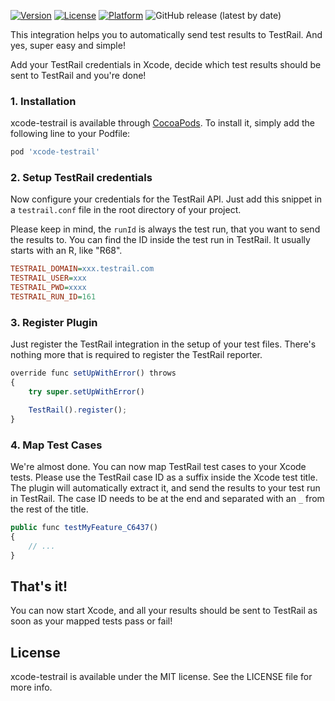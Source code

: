 


[![Version](https://img.shields.io/cocoapods/v/xcode-testrail.svg?style=flat)](https://cocoapods.org/pods/xcode-testrail)
[![License](https://img.shields.io/cocoapods/l/xcode-testrail.svg?style=flat)](https://cocoapods.org/pods/xcode-testrail)
[![Platform](https://img.shields.io/cocoapods/p/xcode-testrail.svg?style=flat)](https://cocoapods.org/pods/xcode-testrail)
![GitHub release (latest by date)](https://img.shields.io/github/v/release/boxblinkracer/xcode-testrail) 

This integration helps you to automatically send test results to TestRail. And yes, super easy and simple!

Add your TestRail credentials in Xcode, decide which test results should be sent to TestRail and you're done!


### 1. Installation

xcode-testrail is available through [CocoaPods](https://cocoapods.org). To install
it, simply add the following line to your Podfile:

```ruby 
pod 'xcode-testrail'
```

### 2. Setup TestRail credentials

Now configure your credentials for the TestRail API.
Just add this snippet in a `testrail.conf` file in the root directory of your project.

Please keep in mind, the `runId` is always the test run, that you want to send the results to.
You can find the ID inside the test run in TestRail. It usually starts with an R, like "R68".

```ini 
TESTRAIL_DOMAIN=xxx.testrail.com
TESTRAIL_USER=xxx
TESTRAIL_PWD=xxxx
TESTRAIL_RUN_ID=161
```



### 3. Register Plugin

Just register the TestRail integration in the setup of your test files.
There's nothing more that is required to register the TestRail reporter.

```javascript 
override func setUpWithError() throws
{
    try super.setUpWithError()

    TestRail().register();
}
```


### 4. Map Test Cases

We're almost done.
You can now map TestRail test cases to your Xcode tests.
Please use the TestRail case ID as a suffix inside the Xcode test title.
The plugin will automatically extract it, and send the results to your test run in TestRail.
The case ID needs to be at the end and separated with an `_` from the rest of the title.

```javascript 
public func testMyFeature_C6437()
{
    // ...
}
```

## That's it!

You can now start Xcode, and all your results should be sent to TestRail as soon as your mapped tests pass or fail!

## License

xcode-testrail is available under the MIT license. See the LICENSE file for more info.
